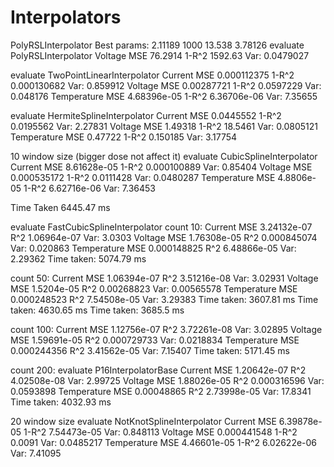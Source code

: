 # Interpolators

PolyRSLInterpolator
Best params: 2.11189 1000 13.538 3.78126 evaluate PolyRSLInterpolator
Voltage         MSE 76.2914      1-R^2 1592.63    Var: 0.0479027


evaluate TwoPointLinearInterpolator
Current         MSE 0.000112375  1-R^2 0.000130682        Var: 0.859912
Voltage         MSE 0.00287721   1-R^2 0.0597229  Var: 0.048176
Temperature     MSE 4.68396e-05  1-R^2 6.36706e-06        Var: 7.35655

evaluate HermiteSplineInterpolator
Current         MSE 0.0445552    1-R^2 0.0195562  Var: 2.27831
Voltage         MSE 1.49318      1-R^2 18.5461    Var: 0.0805121
Temperature     MSE 0.47722      1-R^2 0.150185   Var: 3.17754

10 window size (bigger dose not affect it)
evaluate CubicSplineInterpolator
Current         MSE 8.61628e-05  1-R^2 0.000100889        Var: 0.85404
Voltage         MSE 0.000535172  1-R^2 0.0111428  Var: 0.0480287
Temperature     MSE 4.8806e-05   1-R^2 6.62716e-06        Var: 7.36453

Time Taken 6445.47 ms

evaluate FastCubicSplineInterpolator
count 10:
Current         MSE 3.24132e-07  R^2 1.06964e-07        Var: 3.0303
Voltage         MSE 1.76308e-05  R^2 0.000845074        Var: 0.020863
Temperature     MSE 0.000148825  R^2 6.48866e-05        Var: 2.29362
Time taken: 5074.79 ms

count 50:
Current         MSE 1.06394e-07  R^2 3.51216e-08        Var: 3.02931
Voltage         MSE 1.5204e-05   R^2 0.00268823         Var: 0.00565578
Temperature     MSE 0.000248523  R^2 7.54508e-05        Var: 3.29383
Time taken: 3607.81 ms
Time taken: 4630.65 ms
Time taken: 3685.5 ms

count 100:
Current         MSE 1.12756e-07  R^2 3.72261e-08        Var: 3.02895
Voltage         MSE 1.59691e-05  R^2 0.000729733        Var: 0.0218834
Temperature     MSE 0.000244356  R^2 3.41562e-05        Var: 7.15407
Time taken: 5171.45 ms

count 200:
evaluate P16InterpolatorBase
Current         MSE 1.20642e-07  R^2 4.02508e-08        Var: 2.99725
Voltage         MSE 1.88026e-05  R^2 0.000316596        Var: 0.0593898
Temperature     MSE 0.00048865   R^2 2.73998e-05        Var: 17.8341
Time taken: 4032.93 ms


20 window size
evaluate NotKnotSplineInterpolator
Current         MSE 6.39878e-05  1-R^2 7.54473e-05        Var: 0.848113
Voltage         MSE 0.000441548  1-R^2 0.0091     Var: 0.0485217
Temperature     MSE 4.46601e-05  1-R^2 6.02622e-06        Var: 7.41095


